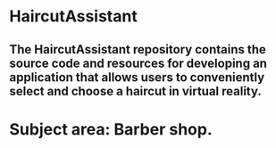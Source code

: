 # HaircutAssistant
## The HaircutAssistant repository contains the source code and resources for developing an application that allows users to conveniently select and choose a haircut in virtual reality.
# Subject area: Barber shop.
